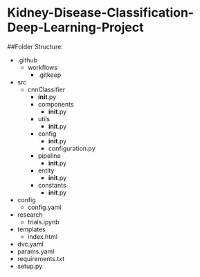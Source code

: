 # Kidney-Disease-Classification-Deep-Learning-Project

##Folder Structure:

- .github
  - workflows
    - .gitkeep
- src
  - cnnClassifier
    - __init__.py
    - components
      - __init__.py
    - utils
      - __init__.py
    - config
      - __init__.py
      - configuration.py
    - pipeline
      - __init__.py
    - entity
      - __init__.py
    - constants
      - __init__.py
- config
  - config.yaml
- research
  - trials.ipynb
- templates
  - index.html
- dvc.yaml
- params.yaml
- requirements.txt
- setup.py
